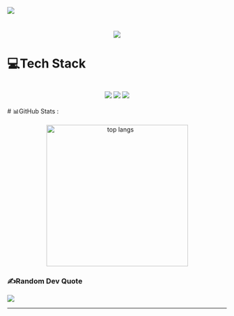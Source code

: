 [![](https://visitcount.itsvg.in/api?id=ngominhtien17&icon=0&color=0)](https://visitcount.itsvg.in)

<h1 align="center">
    <img src="https://readme-typing-svg.herokuapp.com/?font=Righteous&size=35&center=true&vCenter=true&width=500&height=70&duration=4000&lines=Hi+There!+👋;+I'm+NgoMinhTien!;" />
</h1>


# 💻Tech Stack
<br/>
<div align="center">
    <img src="https://skillicons.dev/icons?i=javascript,c,java,cs,python"/>
    <img src="https://skillicons.dev/icons?i=nodejs,express,nextjs,react,mongodb,mysql,bootstrap,html,css,dotnet,npm,php" />
    <img src="https://skillicons.dev/icons?i=vscode,github,figma,git,discord,idea,postman,notion" /><br>
</div>

<br/>
# 📊GitHub Stats :
<div align=center>
  <br/>
  <img width=325 align="center" src="https://github-readme-stats-salesp07.vercel.app/api/top-langs/?username=ngominhtien17&hide=HTML&langs_count=8&layout=compact&theme=react&border_radius=10&size_weight=0.5&count_weight=0.5&exclude_repo=github-readme-stats" alt="top langs" />
</div>

### ✍️Random Dev Quote
![](https://quotes-github-readme.vercel.app/api?type=horizontal&theme=dark)

---


